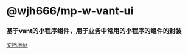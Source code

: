 # @wjh666/mp-w-vant-ui

### 基于vant的小程序组件，用于业务中常用的小程序的组件的封装

[文档地址](http://lx.wangjuhui.top:21006/mp-w-vant-ui/)
